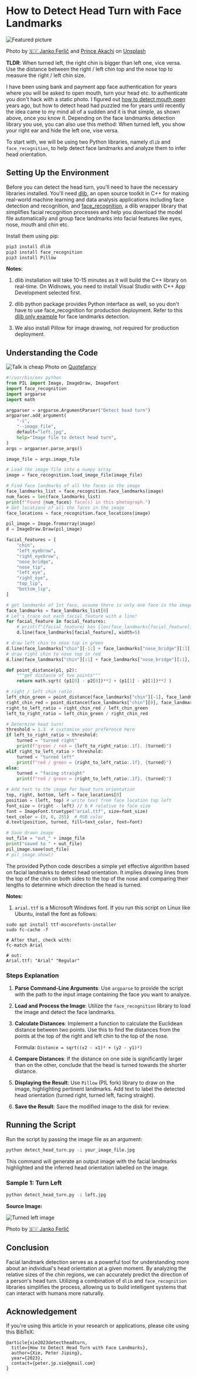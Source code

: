 # How to Detect Head Turn with Face Landmarks

![Featured picture](images/post_featured_picture.png)

Photo by [🇸🇮 Janko Ferlič](https://unsplash.com/@itfeelslikefilm?utm_source=medium&utm_medium=referral) and [Prince Akachi](https://unsplash.com/@princearkman?utm_source=medium&utm_medium=referral) on [Unsplash](https://unsplash.com/)

**TLDR**: When turned left, the right chin is bigger than left one, vice versa. Use the distance between the right / left chin top and the nose top to measure the right / left chin size.

I have been using bank and payment app face authentication for years where you will be asked to open mouth, turn your head etc. to authenticate you don't hack with a static photo.
I figured out [how to detect mouth open](https://medium.com/towards-data-science/how-to-detect-mouth-open-for-face-login-84ca834dff3b) years ago, but how to detect head had puzzled me for years until recently the idea came to my mind all of a sudden and it is that simple, as shown above, once you know it. Depending on the face landmanks detection library you use, you can also use this method: When turned left, you show your right ear and hide the left one, vise versa.

To start with, we will be using two Python libraries, namely `dlib` and `face_recognition`, to help detect face landmarks and analyze them to infer head orientation.

## Setting Up the Environment

Before you can detect the head turn, you'll need to have the necessary libraries installed. You'll need [dlib](https://github.com/davisking/dlib), an open source toolkit in C++ for making real-world machine learning and data analysis applications including face detection and recognition, and [face_recognition](https://github.com/ageitgey/face_recognition), a dlib wrapper library that simplifies facial recognition processes and help you download the model file automatically and group face landmarks into facial features like eyes, nose, mouth and chin etc.

Install them using pip:

```sh
pip3 install dlib
pip3 install face_recognition
pip3 install Pillow
```

**Notes:**
1. dlib installation will take 10-15 minutes as it will build the C++ library on real-time. On Widnows, you need to install Visual Studio with C++ App Development selected first.

2. dlib python package provides Python interface as well, so you don't have to use face_recognition for production deployment. Refer to this [dlib only example](http://dlib.net/face_landmark_detection.py.html) for face landmarks detection.

3. We also install Pillow for image drawing, not required for production deployment.

## Understanding the Code

![Talk is cheap](images/Quotefancy-talk-is-cheap.jpg)
Photo on [Quotefancy](https://quotefancy.com/)

```python
#!/usr/bin/env python
from PIL import Image, ImageDraw, ImageFont
import face_recognition
import argparse
import math

argparser = argparse.ArgumentParser("Detect head turn")
argparser.add_argument(
    "-i",
    "--image_file",
    default="left.jpg",
    help="Image file to detect head turn",
)
args = argparser.parse_args()

image_file = args.image_file

# Load the image file into a numpy array
image = face_recognition.load_image_file(image_file)

# Find face landmarks of all the faces in the image
face_landmarks_list = face_recognition.face_landmarks(image)
num_faces = len(face_landmarks_list)
print(f"Found {num_faces} face(s) in this photograph.")
# Get locations of all the faces in the image
face_locations = face_recognition.face_locations(image)

pil_image = Image.fromarray(image)
d = ImageDraw.Draw(pil_image)

facial_features = [
    "chin",
    "left_eyebrow",
    "right_eyebrow",
    "nose_bridge",
    "nose_tip",
    "left_eye",
    "right_eye",
    "top_lip",
    "bottom_lip",
]

# get landmarks of 1st face, assume there is only one face in the image
face_landmarks = face_landmarks_list[0]
# Let's trace out each facial feature with a line!
for facial_feature in facial_features:
    # print(f"{facial_feature} has {len(face_landmarks[facial_feature])} points: {face_landmarks[facial_feature]}")
    d.line(face_landmarks[facial_feature], width=5)

# draw left chin to nose top in green
d.line(face_landmarks["chin"][-1:] + face_landmarks["nose_bridge"][:1], width=5, fill=(0, 255, 0))
# draw right chin to nose top in red
d.line(face_landmarks["chin"][:1] + face_landmarks["nose_bridge"][:1], width=5, fill=(255, 0, 0))

def point_distance(p1, p2):
    """get distance of two points"""
    return math.sqrt( (p1[0] - p2[0])**2 + (p1[1] - p2[1])**2 )

# right / left chin ratio
left_chin_green = point_distance(face_landmarks["chin"][-1], face_landmarks["nose_bridge"][0])
right_chin_red = point_distance(face_landmarks["chin"][0], face_landmarks["nose_bridge"][0])
right_to_left_ratio = right_chin_red / left_chin_green
left_to_right_ratio = left_chin_green / right_chin_red

# Determine head turn!
threshold = 1.3  # customise your preference here
if left_to_right_ratio > threshold:
    turned = "turned right"
    print(f"green / red = {left_to_right_ratio:.1f}, {turned}")
elif right_to_left_ratio > threshold:
    turned = "turned left"
    print(f"red / green = {right_to_left_ratio:.1f}, {turned}")
else:
    turned = "facing straight"
    print(f"red / green = {right_to_left_ratio:.1f}, {turned}")

# Add text to the image for head turn orientation
top, right, bottom, left = face_locations[0]
position = (left, top) # write text from face location top left
font_size = (right - left) // 6 # relative to face size
font = ImageFont.truetype("arial.ttf", size=font_size)
text_color = (0, 0, 255)  # RGB color
d.text(position, turned, fill=text_color, font=font)

# Save drawn image
out_file = "out_" + image_file
print("saved to " + out_file)
pil_image.save(out_file)
# pil_image.show()
```

The provided Python code describes a simple yet effective algorithm based on facial landmarks to detect head orientation. It implies drawing lines from the top of the chin on both sides to the top of the nose and comparing their lengths to determine which direction the head is turned.

**Notes:**
1.  `arial.ttf` is a Microsoft Windows font. If you run this script on Linux like Ubuntu, install the font as follows:
```
sudo apt install ttf-mscorefonts-installer
sudo fc-cache -f

# After that, check with:
fc-match Arial

# out:
Arial.ttf: "Arial" "Regular"
```

### Steps Explanation

1. **Parse Command-Line Arguments**: Use `argparse` to provide the script with the path to the input image containing the face you want to analyze.

2. **Load and Process the Image**: Utilize the `face_recognition` library to load the image and detect the face landmarks.

3. **Calculate Distances**: Implement a function to calculate the Euclidean distance between two points. Use this to find the distances from the points at the top of the right and left chin to the top of the nose.

    Formula: `Distance = sqrt((x2 - x1)² + (y2 - y1)²)`


4. **Compare Distances**: If the distance on one side is significantly larger than on the other, conclude that the head is turned towards the shorter distance.

5. **Displaying the Result**: Use `Pillow` (PIL fork) library to draw on the image, highlighting pertinent landmarks. Add text to label the detected head orientation (turned right, turned left, facing straight).

6. **Save the Result**: Save the modified image to the disk for review.



## Running the Script

Run the script by passing the image file as an argument:

```sh
python detect_head_turn.py -i your_image_file.jpg
```

This command will generate an output image with the facial landmarks highlighted and the inferred head orientation labelled on the image.

### Sample 1: Turn Left
```sh
python detect_head_turn.py -i left.jpg
```

**Source Image:**

![Turned left image](images/left.jpg)

Photo by [🇸🇮 Janko Ferlič](https://unsplash.com/@itfeelslikefilm?utm_source=medium&utm_medium=referral) 




## Conclusion

Facial landmark detection serves as a powerful tool for understanding more about an individual's head orientation at a given moment. By analyzing the relative sizes of the chin regions, we can accurately predict the direction of a person's head turn. Utilizing a combination of `dlib` and `face_recognition` libraries simplifies the process, allowing us to build intelligent systems that can interact with humans more naturally.

## Acknowledgement
If you're using this article in your research or applications, please cite using this BibTeX:

```
@article{xie2023detectheadturn,
  title={How to Detect Head Turn with Face Landmarks},
  author={Xie, Peter Jiping},
  year={2023},
  contact={peter.jp.xie@gmail.com}
}
```
